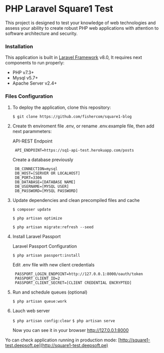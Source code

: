 # PHP Laravel Square1 Test
This project is designed to test your knowledge of web technologies and assess your ability to
create robust PHP web applications with attention to software architecture and security.

### Installation
This application is built in [Laravel Framework](https://laravel.com/) v8.0, It requires next components to run properly:
- PHP v7.3+
- Mysql v5.7+
- Apache Server v2.4+

### Files Configuration
1. To deploy the application, clone this repository:

    `$ git clone https://github.com/fishercom/square1-blog`

2. Create th enviroment file .env, or rename .env.example file, then add next parammeters:
    
    API-REST Endpoint

        API_ENDPOINT=https://sq1-api-test.herokuapp.com/posts
    
    Create a database previously

        DB_CONNECTION=mysql
        DB_HOST=[SERVER OR LOCALHOST]
        DB_PORT=3306
        DB_DATABASE=[DATABASE NAME]
        DB_USERNAME=[MYSQL USER]
        DB_PASSWORD=[MYSQL PASSWORD]

3. Update dependencies and clean precompiled files and cache

    `$ composer update`

    `$ php artisan optimize`

    `$ php artisan migrate:refresh --seed`

4. Install Laravel Passport

    Laravel Passport Configuration
    
    `$ php artisan passport:install`

    Edit .env file with new client credentials

        PASSPORT_LOGIN_ENDPOINT=http://127.0.0.1:8000/oauth/token
        PASSPORT_CLIENT_ID=2
        PASSPORT_CLIENT_SECRET=[CLIENT CREDENTIAL ENCRYPTED]


4. Run and schedule queues (optional)

    `$ php artisan queue:work`

5. Lauch web server

    `$ php artisan config:clear`
    `$ php artisan serve`
    
    Now you can see it in your browser
    http://127.0.0.1:8000

Yo can check application running in production mode:
[http://square1-test.deepsoft.pe](http://square1-test.deepsoft.pe)

